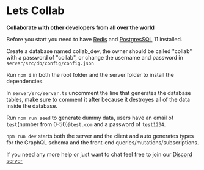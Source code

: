 # Lets Collab

**Collaborate with other developers from all over the world**

Before you start you need to have [Redis](https://redis.io/) and [PostgresSQL](https://www.postgresql.org/) 11 installed.

Create a database named collab_dev, the owner should be called "collab" with a password of "collab", or change the username and password in `server/src/db/config/config.json`

Run `npm i` in both the root folder and the server folder to install the dependencies.

In `server/src/server.ts` uncomment the line that generates the database tables, make sure to comment it after because it destroyes all of the data inside the database.

Run `npm run seed` to generate dummy data, users have an email of `test`(number from 0-50)`@test.com` and a password of `test1234`.

`npm run dev` starts both the server and the client and auto generates types for the GraphQL schema and the front-end queries/mutations/subscriptions.

If you need any more help or just want to chat feel free to join our [Discord server](https://discord.gg/sy3rFhx)
